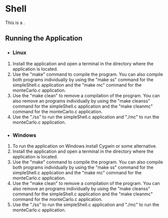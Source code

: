 # Shell
This is a [](). 

## Running the Application
* ### Linux
1. Install the application and open a terminal in the directory where the application is located.
2. Use the "make" command to compile the program. You can also compile both programs individually by using the "make ss" command for the simpleShell.c application and the "make mc" command for the monteCarlo.c application.
3. Use the "make clean" to remove a compilation of the program. You can also remove an programs individually by using the "make cleanss" command for the simpleShell.c application and the "make cleanmc" command for the monteCarlo.c application.
4. Use the "./ss" to run the simpleShell.c application and "./mc" to run the monteCarlo.c application. 

* ### Windows
1. To run the application on Windows install Cygwin or some alternative.
2. Install the application and open a terminal in the directory where the application is located.
2. Use the "make" command to compile the program. You can also compile both programs individually by using the "make ss" command for the simpleShell.c application and the "make mc" command for the monteCarlo.c application.
3. Use the "make clean" to remove a compilation of the program. You can also remove an programs individually by using the "make cleanss" command for the simpleShell.c application and the "make cleanmc" command for the monteCarlo.c application.
4. Use the "./ss" to run the simpleShell.c application and "./mc" to run the monteCarlo.c application. 
